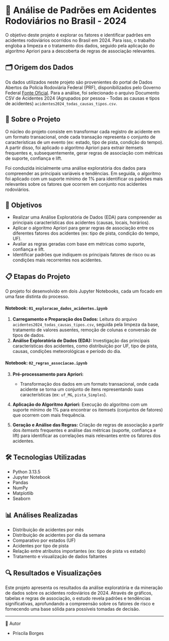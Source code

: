 # 🚧 Análise de Padrões em Acidentes Rodoviários no Brasil - 2024

O objetivo deste projeto é explorar os fatores e identificar padrões em acidentes rodoviários ocorridos no Brasil em 2024. Para isso, o trabalho engloba a limpeza e o tratamento dos dados, seguido pela aplicação do algoritmo Apriori para a descoberta de regras de associação relevantes.


## 🗂️ Origem dos Dados

Os dados utilizados neste projeto são provenientes do portal de Dados Abertos da Polícia Rodoviária Federal (PRF), disponibilizados pelo Governo Federal [Fonte Oficial](https://www.gov.br/prf/pt-br/acesso-a-informacao/dados-abertos/dados-abertos-da-prf). Para a análise, foi selecionado o arquivo Documento CSV de Acidentes 2024 (Agrupados por pessoa - Todas as causas e tipos de acidentes) `acidentes2024_todas_causas_tipos.csv`.

## 📜 Sobre o Projeto

O núcleo do projeto consiste em transformar cada registro de acidente em um formato transacional, onde cada transação representa o conjunto de características de um evento (ex: estado, tipo de pista, condição do tempo). A partir disso, foi aplicado o algoritmo Apriori para extrair itemsets frequentes e, subsequentemente, gerar regras de associação com métricas de suporte, confiança e lift.

Foi conduzida inicialmente uma análise exploratória dos dados para compreender as principais variáveis e tendências. Em seguida, o algoritmo foi aplicado com um suporte mínimo de 1% para identificar os padrões mais relevantes sobre os fatores que ocorrem em conjunto nos acidentes rodoviários.

## 🎯 Objetivos

- Realizar uma Análise Exploratória de Dados (EDA) para compreender as principais características dos acidentes (causas, locais, horários).
- Aplicar o algoritmo Apriori para gerar regras de associação entre os diferentes fatores dos acidentes (ex: tipo de pista, condição do tempo, UF).
 - Avaliar as regras geradas com base em métricas como suporte, confiança e lift.
 - Identificar padrões que indiquem os principais fatores de risco ou as condições mais recorrentes nos acidentes.


## 📋 Etapas do Projeto

O projeto foi desenvolvido em dois Jupyter Notebooks, cada um focado em uma fase distinta do processo.

#### **Notebook: `01_exploracao_dados_acidentes.ipynb`**

1.  **Carregamento e Preparação dos Dados:**  Leitura do arquivo `acidentes2024_todas_causas_tipos.csv`, seguida pela limpeza da base, tratamento de valores ausentes, remoção de colunas e conversão de tipos de dados.
2.  **Análise Exploratória de Dados (EDA):** Investigação das principais características dos acidentes, como distribuição por UF, tipo de pista, causas, condições meteorológicas e período do dia.

#### **Notebook: `02_regras_associacao.ipynb`**

3.  **Pré-processamento para Apriori:**
    * Transformação dos dados em um formato transacional, onde cada acidente se torna um conjunto de itens representando suas características (ex: `uf_MG`, `pista_Simples`). 
       
   4.  **Aplicação do Algoritmo Apriori:** Execução do algoritmo com um suporte mínimo de 1% para encontrar os itemsets (conjuntos de fatores) que ocorrem com mais frequência.
   5.  **Geração e Análise das Regras:** Criação de regras de associação a partir dos *itemsets* frequentes e análise das métricas (suporte, confiança e lift) para identificar as correlações mais relevantes entre os fatores dos acidentes.

## 🛠️ Tecnologias Utilizadas

- Python 3.13.5
- Jupyter Notebook
- Pandas
- NumPy
- Matplotlib
- Seaborn

## 📊 Análises Realizadas

- Distribuição de acidentes por mês
- Distribuição de acidentes por dia da semana
- Comparativo por estados (UF)
- Acidentes por tipo de pista
- Relação entre atributos importantes (ex: tipo de pista vs estado)
- Tratamento e visualização de dados faltantes

## 🔍 Resultados e Visualizações

Este projeto apresenta os resultados da análise exploratória e da mineração de dados sobre os acidentes rodoviários de 2024. Através de gráficos, tabelas e regras de associação, o estudo revela padrões e tendências significativas, aprofundando a compreensão sobre os fatores de risco e fornecendo uma base sólida para possíveis tomadas de decisão.


---

👤 Autor

- Priscila Borges 


